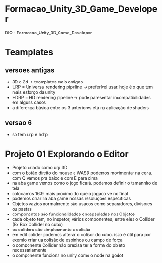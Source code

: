 # Formacao_Unity_3D_Game_Developer
DIO - Formacao_Unity_3D_Game_Developer

# Teamplates
## versoes antigas
- 3D e 2d -> teamplates mais antigos
- URP = Universal rendering pipeline -> preferível usar. hoje é o que tem mais esforço da unity
- HDRP =  HD rendering pipeline -> pode paresentar incompatibilidades em alguns casos
- a diferença básica entre os 3 anteriores etá na aplicação de shaders
## versao 6
- so tem urp e hdrp

# Projeto 01 Explorando o Editor
- Projeto criado como urp 3D
- com o botão direito do mouse e WASD podemos movimentar na cena. com Q vamos pra baixo e com E para cima
- na aba game vemos como o jogo ficará. podemos definir o tamannho de tela
- colocamos 16:9, mais proximo do que o jogado ve no final 
- podemos criar na aba game nossas resoluções específicas
- Objetos vazios normalmente são usados como separadores, divisores ou pastas
- componentes são funcionalidades encapsuladas nos Objetos
- cada objeto tem, no inspetor, vários componentes, entre eles o Collider (Ex Box Collider no cubo)
- os coliders são simplesmente a colisão
- em edit colider podemos alterar o colisor do cubo. isso é útil para por exemlo criar ua colisão de espinhos ou campo de força
- o componente Collider não precisa ter a forma do objeto necessariamente
- o componente funciona no unity como o node na godot